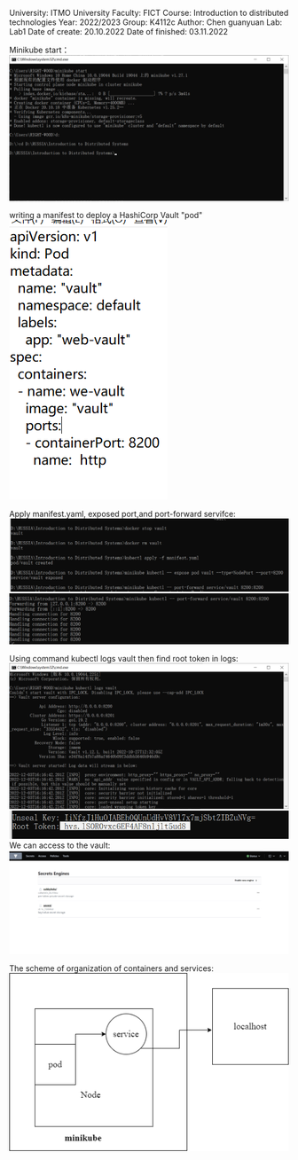 University: ITMO University
Faculty: FICT
Course: Introduction to distributed technologies
Year: 2022/2023
Group: K4112c
Author: Chen guanyuan
Lab: Lab1
Date of create: 20.10.2022
Date of finished: 03.11.2022


Minikube start：
![Alt text](https://github.com/RIGHT-WOOD/2022_2023-introduction_to_distributed_technologies-k4113c-Guanyuan_Chen/blob/main/lab1/%E5%9B%BE%E7%89%871.png)

writing a manifest to deploy a HashiCorp Vault "pod"
![Alt text](https://github.com/RIGHT-WOOD/2022_2023-introduction_to_distributed_technologies-k4113c-Guanyuan_Chen/blob/main/lab1/%E5%9B%BE%E7%89%877.png)

Apply manifest.yaml, exposed port,and port-forward servifce:
![Alt text](https://github.com/RIGHT-WOOD/2022_2023-introduction_to_distributed_technologies-k4113c-Guanyuan_Chen/blob/main/lab1/%E5%9B%BE%E7%89%872.png)
![Alt text](https://github.com/RIGHT-WOOD/2022_2023-introduction_to_distributed_technologies-k4113c-Guanyuan_Chen/blob/main/lab1/%E5%9B%BE%E7%89%873.png)

Using command kubectl logs vault then find root token in logs:
![Alt text](https://github.com/RIGHT-WOOD/2022_2023-introduction_to_distributed_technologies-k4113c-Guanyuan_Chen/blob/main/lab1/%E5%9B%BE%E7%89%875.png)
![Alt text](https://github.com/RIGHT-WOOD/2022_2023-introduction_to_distributed_technologies-k4113c-Guanyuan_Chen/blob/main/lab1/%E5%9B%BE%E7%89%876.png)
We can access to the vault:
![Alt text](https://github.com/RIGHT-WOOD/2022_2023-introduction_to_distributed_technologies-k4113c-Guanyuan_Chen/blob/main/lab1/%E5%9B%BE%E7%89%874.png)


The scheme of organization of containers and services:
![Alt text](https://github.com/RIGHT-WOOD/2022_2023-introduction_to_distributed_technologies-k4113c-Guanyuan_Chen/blob/main/lab1/lab1.png)
